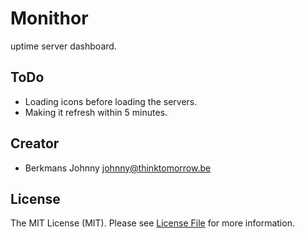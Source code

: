 # Monithor
uptime server dashboard.

## ToDo
- Loading icons before loading the servers.
- Making it refresh within 5 minutes.


## Creator

- Berkmans Johnny <johnny@thinktomorrow.be>

## License

The MIT License (MIT). Please see [License File](LICENSE.md) for more information.



